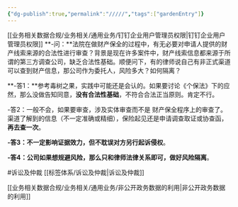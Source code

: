 ```yaml
---
{"dg-publish":true,"permalink":"/////","tags":["gardenEntry"]}
---
```


[[业务相关数据合规/业务相关/通用业务/钉钉企业用户管理员权限\|钉钉企业用户管理员权限]]
**-问：**法院在做财产保全的过程中，有无必要对申请人提供的财产线索来源的合法性进行审查？背景是现在许多案件中，财产线索信息都来源于所谓的第三方调查公司，缺乏合法性基础。顺便问下，有的律师说自己有非正式渠道可以查到财产信息，那公司作为委托人，风险多大？如何隔离？

**-答1：**参考毒树之果，实践中可能还是会认的。如果要讨论《个保法》下的应然，那么没做告知同意，**没有合法性基础**，不符合合法正当原则。肯定不行。

-答2：一般不会，如果要审查，涉及实体审查而不是 财产保全程序上的审查了。渠道了解到的信息（不一定准确或精细），保险起见还是申请调查取证或协查函，**再去查一次**。

**-答3：**不一定影响证据效力，但**不耽误对方另行起诉侵权**。

**-答4：**公司如果想规避风险，那么只和律师法律关系即可，做好**风险隔离**。

#诉讼及仲裁
[[标签体系/诉讼及仲裁\|诉讼及仲裁]]

[[业务相关数据合规/业务相关/通用业务/非公开政务数据的利用\|非公开政务数据的利用]]